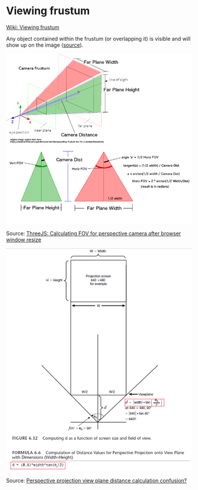 # Viewing frustum

[Wiki: Viewing frustum](https://en.wikipedia.org/wiki/Viewing_frustum)

Any object contained within the frustum (or overlapping it) is visible and will show up on the image ([source](https://www.scratchapixel.com/lessons/3d-basic-rendering/get-started)).

<p align="center">
  <img src="assets/viewdist00.png" alt="viewdist00" />
</p>

Source: [ThreeJS: Calculating FOV for perspective camera after browser window resize](https://stackoverflow.com/questions/47184264/threejs-calculating-fov-for-perspective-camera-after-browser-window-resize)

<p align="center">
  <img src="assets/viewdist01.png" alt="viewdist01" />
</p>

Source: [Perspective projection view plane distance calculation confusion?](https://stackoverflow.com/questions/36251087/perspective-projection-view-plane-distance-calculation-confusion)
